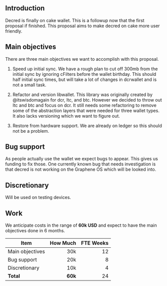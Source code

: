 ## Introduction

Decred is finally on cake wallet. This is a followup now that the first proposal if finished. This proposal aims to make decred on cake more user friendly.

## Main objectives

There are three main objectives we want to accomplish with this proposal.

1. Speed up initial sync. We have a rough plan to cut off 300mb from the initial sync by ignoring cFilters before the wallet birthday. This should half initial sync times, but will take a lot of changes in dcrwallet and is not a small task.

2. Refactor and version libwallet. This library was originally created by @itswisdomagain for dcr, ltc, and btc. However we decided to throw out ltc and btc and focus on dcr. It still needs some refactoring to remove some of the abstraction layers that were needed for three wallet types. It also lacks versioning which we want to figure out.

3. Restore from hardware support. We are already on ledger so this should not be a problem.

## Bug support

As people actually use the wallet we expect bugs to appear. This gives us funding to fix those. One currently known bug that needs investigation is that decred is not working on the Graphene OS which will be looked into.

## Discretionary

Will be used on testing devices.

## Work

We anticipate costs in the range of **60k USD** and expect to have the main objectives done in 6 months.

| Item                                        | How Much       | FTE Weeks |
|---------------------------------------------|---------------:|----------:|
|  Main objectives                            | 30k            | 12        |
|  Bug support                                | 20k            | 8         |
|  Discretionary                              | 10k            | 4         |
| **Total**                                   | **60k**        | 24        |
